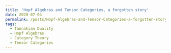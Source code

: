 ```yaml
---
title: 'Hopf Algebras and Tensor Categories, a forgotten story'
date: 2020-07-04
permalink: /posts/Hopf-Algebras-and-Tensor-Categories-a-forgotten-story/
tags:
  - Tannakian Duality
  - Hopf Algebras
  - Category Theory
  - Tensor Categories
---
```


